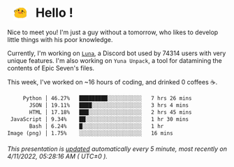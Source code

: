 <h1>   <img src="./spoink.gif" style="vertical-align:middle;" width="30px">   Hello ! </h1>

Nice to meet you! I'm just a guy without a tomorrow, who likes to develop little things with his poor knowledge.

Currently, I'm working on <a href='https://github.com/Asgarrrr/Luna'>`Luna`</a>, a Discord bot used by 74314 users with very unique features. I'm also working on `Yuna Unpack`, a tool for datamining the contents of Epic Seven's files.

This week, I've worked on ~16 hours of coding, and drinked 0 coffees ☕.

```
     Python │ 46.27%   █████████░░░░░░░░░░░   7 hrs 26 mins
       JSON │ 19.11%   ████░░░░░░░░░░░░░░░░   3 hrs 4 mins
       HTML │ 17.18%   ███░░░░░░░░░░░░░░░░░   2 hrs 45 mins
 JavaScript │ 9.34%    ██░░░░░░░░░░░░░░░░░░   1 hr 30 mins
       Bash │ 6.24%    █░░░░░░░░░░░░░░░░░░░   1 hr
Image (png) │ 1.75%    ░░░░░░░░░░░░░░░░░░░░   16 mins
```

###### This presentation is [updated](https://github.com/Asgarrrr) automatically every 5 minute, most recently on 4/11/2022, 05:28:16 AM ( UTC±0 ).
